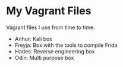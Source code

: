 # My Vagrant Files

Vagrant files I use from time to time.

* Anhur: Kali box 
* Freyja: Box with the tools to compile Frida
* Hades: Reverse engineering box  
* Odin: Multi purpose box
